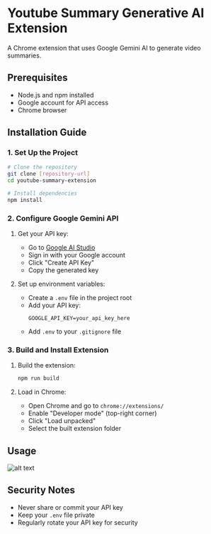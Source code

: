 # Youtube Summary Generative AI Extension

A Chrome extension that uses Google Gemini AI to generate video summaries.

## Prerequisites
- Node.js and npm installed
- Google account for API access
- Chrome browser

## Installation Guide

### 1. Set Up the Project
```bash
# Clone the repository
git clone [repository-url]
cd youtube-summary-extension

# Install dependencies
npm install
```

### 2. Configure Google Gemini API
1. Get your API key:
   - Go to [Google AI Studio](https://makersuite.google.com/app/apikey)
   - Sign in with your Google account
   - Click "Create API Key"
   - Copy the generated key

2. Set up environment variables:
   - Create a `.env` file in the project root
   - Add your API key:
     ```env
     GOOGLE_API_KEY=your_api_key_here
     ```
   - Add `.env` to your `.gitignore` file

### 3. Build and Install Extension
1. Build the extension:
   ```bash
   npm run build
   ```

2. Load in Chrome:
   - Open Chrome and go to `chrome://extensions/`
   - Enable "Developer mode" (top-right corner)
   - Click "Load unpacked"
   - Select the built extension folder

## Usage
![alt text](images/image.png)

## Security Notes
- Never share or commit your API key
- Keep your `.env` file private
- Regularly rotate your API key for security

